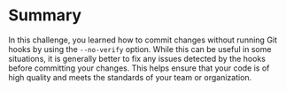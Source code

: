 # Summary

In this challenge, you learned how to commit changes without running Git hooks by using the `--no-verify` option. While this can be useful in some situations, it is generally better to fix any issues detected by the hooks before committing your changes. This helps ensure that your code is of high quality and meets the standards of your team or organization.



